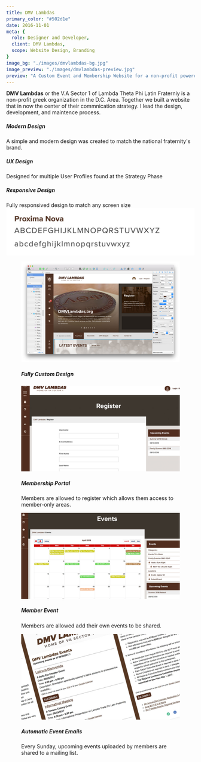 ```yaml
---
title: DMV Lambdas
primary_color: "#502d1e"
date: 2016-11-01
meta: {
  role: Designer and Developer,
  client: DMV Lambdas,
  scope: Website Design, Branding
}
image_bg: "./images/dmvlambdas-bg.jpg"
image_preview: "./images/dmvlambdas-preview.jpg"
preview: "A Custom Event and Membership Website for a non-profit powered by WordPress."
---
```


<work-background>

  <strong>DMV Lambdas</strong> or the V.A Sector 1 of Lambda Theta Phi Latin Fraterniy is a non-profit greek organization in the D.C. Area. Together we built a website that in now the center of their commnication strategy. I lead the design, development, and maintence process.

  <div>
    <h5>Modern Design</h5>
    A simple and modern design was created to match the national fraternity's brand.
  </div>

  <div>
    <h5>UX Design</h5>
    Designed for multiple User Profiles found at the Strategy Phase
  </div>

  <div>
    <h5>Responsive Design</h5>
    Fully responsived design to match any screen size
  </div>

</work-background>

<work-styleguide>

  <div type="typefaces">
    <img src="./images/dmvlambdas-typefaces.jpg" />
  </div>

  <div type="colors">
    <div data-color="#502d1e"></div>
    <div data-color="#6E4216"></div>
    <div data-color="#997D71"></div>
    <div data-color="#dedede"></div>
  </div>

  </div>

</work-styleguide>

<work-design color="#502d1e" url="http://www.dmvlambdas.org/">
  <figure type="single">
    <img src="./images/dmvlambdas-001.jpg"/>
    <figcaption>
      <h5>Fully Custom Design</h5>
    </figcaption>
  </figure>
  <figure type="col">
    <img src="./images/dmvlambdas-002.jpg"/>
    <figcaption>
	   <h5>Membership Portal</h5>
      Members are allowed to register which allows them access to member-only areas.
    </figcaption>
  </figure>
  <figure type="col">
    <img src="./images/dmvlambdas-003.jpg"/>
    <figcaption>
      <h5>Member Event</h5>
      Members are allowed add their own events to be shared.
    </figcaption>
  </figure>
  <figure type="col">
    <img src="./images/dmvlambdas-004.jpg"/>
    <figcaption>
      <h5>Automatic Event Emails</h5>
      Every Sunday, upcoming events uploaded by members are shared to a mailing list.
    </figcaption>
  </figure>
</work-design>
